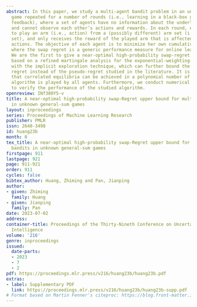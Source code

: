 ```yaml
---
abstract: In this paper, we study a multi-agent bandit problem in an unknown general-sum
  game repeated for a number of rounds (i.e., learning in a black-box game with bandit
  feedback), where a set of agents have no information about the underlying game structure
  and cannot observe each other’s actions and rewards. In each round, each agent needs
  to play an arm (i.e., action) from a (possibly different) arm set (i.e., action
  set), and only receives the reward of the played arm that is affected by other agents’
  actions. The objective of each agent is to minimize her own cumulative swap regret,
  where the swap regret is a generic performance measure for online learning algorithms.
  We are the first to give a near-optimal high-probability swap-regret upper bound
  based on a refined martingale analysis for the exponential-weighting-based algorithms
  with the implicit exploration technique, which can further bound the expected swap
  regret instead of the pseudo-regret studied in the literature. It is also guaranteed
  that correlated equilibria can be achieved in a polynomial number of rounds if the
  algorithm is played by all agents. Furthermore, we conduct numerical experiments
  to verify the performance of the studied algorithm.
openreview: INf380Y5-v
title: A near-optimal high-probability swap-Regret upper bound for multi-agent bandits
  in unknown general-sum games
layout: inproceedings
series: Proceedings of Machine Learning Research
publisher: PMLR
issn: 2640-3498
id: huang23b
month: 0
tex_title: A near-optimal high-probability swap-Regret upper bound for multi-agent
  bandits in unknown general-sum games
firstpage: 911
lastpage: 921
page: 911-921
order: 911
cycles: false
bibtex_author: Huang, Zhiming and Pan, Jianping
author:
- given: Zhiming
  family: Huang
- given: Jianping
  family: Pan
date: 2023-07-02
address:
container-title: Proceedings of the Thirty-Nineth Conference on Uncertainty in Artificial
  Intelligence
volume: '216'
genre: inproceedings
issued:
  date-parts:
  - 2023
  - 7
  - 2
pdf: https://proceedings.mlr.press/v216/huang23b/huang23b.pdf
extras:
- label: Supplementary PDF
  link: https://proceedings.mlr.press/v216/huang23b/huang23b-supp.pdf
# Format based on Martin Fenner's citeproc: https://blog.front-matter.io/posts/citeproc-yaml-for-bibliographies/
---
```

